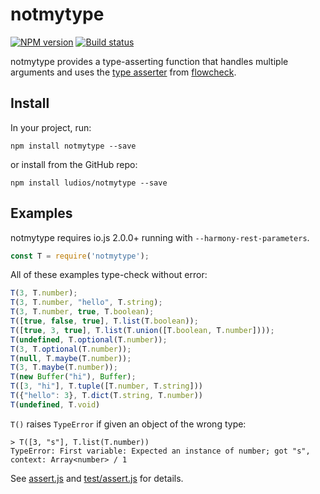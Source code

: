 notmytype
===

[![NPM version][npm-image]][npm-url]
[![Build status][travis-image]][travis-url]

notmytype provides a type-asserting function that handles multiple arguments and uses the [type asserter](https://github.com/gcanti/flowcheck/blob/master/src/assert.js) from [flowcheck](https://github.com/gcanti/flowcheck).


Install
---

In your project, run:

```
npm install notmytype --save
```

or install from the GitHub repo:

```
npm install ludios/notmytype --save
```


Examples
---

notmytype requires io.js 2.0.0+ running with `--harmony-rest-parameters`.

```js
const T = require('notmytype');
```

All of these examples type-check without error:

```js
T(3, T.number);
T(3, T.number, "hello", T.string);
T(3, T.number, true, T.boolean);
T([true, false, true], T.list(T.boolean));
T([true, 3, true], T.list(T.union([T.boolean, T.number])));
T(undefined, T.optional(T.number));
T(3, T.optional(T.number));
T(null, T.maybe(T.number));
T(3, T.maybe(T.number));
T(new Buffer("hi"), Buffer);
T([3, "hi"], T.tuple([T.number, T.string]))
T({"hello": 3}, T.dict(T.string, T.number))
T(undefined, T.void)
```

`T()` raises `TypeError` if given an object of the wrong type:

```
> T([3, "s"], T.list(T.number))
TypeError: First variable: Expected an instance of number; got "s", context: Array<number> / 1
```

See [assert.js](https://github.com/ludios/notmytype/blob/master/assert.js) and [test/assert.js](https://github.com/ludios/notmytype/blob/master/tests/assert.js) for details.


[npm-image]: https://img.shields.io/npm/v/notmytype.svg
[npm-url]: https://npmjs.org/package/notmytype
[travis-image]: https://img.shields.io/travis/ludios/notmytype.svg
[travis-url]: https://travis-ci.org/ludios/notmytype
